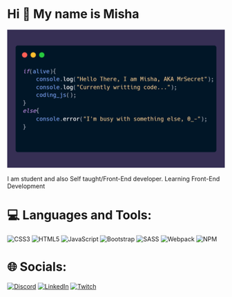 Hi 👋 My name is Misha
======================

![alt text](https://github.com/mrsekret/mrsekret/blob/main/code1.png?raw=true)

I am student and also Self taught/Front-End developer. Learning Front-End Development

💻 Languages and Tools:
======================

![CSS3](https://img.shields.io/badge/css3-%231572B6.svg?style=for-the-badge&logo=css3&logoColor=white) ![HTML5](https://img.shields.io/badge/html5-%23E34F26.svg?style=for-the-badge&logo=html5&logoColor=white) ![JavaScript](https://img.shields.io/badge/javascript-%23323330.svg?style=for-the-badge&logo=javascript&logoColor=%23F7DF1E) ![Bootstrap](https://img.shields.io/badge/bootstrap-%238511FA.svg?style=for-the-badge&logo=bootstrap&logoColor=white) ![SASS](https://img.shields.io/badge/SASS-hotpink.svg?style=for-the-badge&logo=SASS&logoColor=white) ![Webpack](https://img.shields.io/badge/webpack-%238DD6F9.svg?style=for-the-badge&logo=webpack&logoColor=black) ![NPM](https://img.shields.io/badge/NPM-%23CB3837.svg?style=for-the-badge&logo=npm&logoColor=white)

🌐 Socials:
======================

[![Discord](https://img.shields.io/badge/Discord-%237289DA.svg?logo=discord&logoColor=white)](https://discord.gg/Ct2F5H32Vg) [![LinkedIn](https://img.shields.io/badge/LinkedIn-%230077B5.svg?logo=linkedin&logoColor=white)](https://linkedin.com/in/mykhailo-siedashev-a307ba28b) [![Twitch](https://img.shields.io/badge/Twitch-%239146FF.svg?logo=Twitch&logoColor=white)](https://twitch.tv/mrsekret_) 
